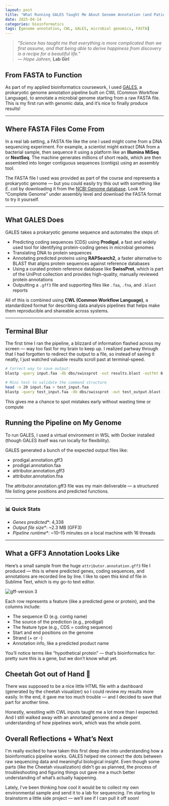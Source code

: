 ```yaml
---
layout: post
title: "What Running GALES Taught Me About Genome Annotation (and Patience)"
date: 2025-04-14
categories: bioinformatics
tags: [genome annotation, CWL, GALES, microbial genomics, FASTA]
---
```


> *"Science has taught me that everything is more complicated than we first assume, and that being able to derive happiness from discovery is a recipe for a beautiful life."*  
> — *Hope Jahren,* **Lab Girl**


## From FASTA to Function

As part of my applied bioinformatics coursework, I used [GALES](https://github.com/jorvis/GALES), a prokaryotic genome annotation pipeline built on CWL (Common Workflow Language), to annotate a microbial genome starting from a raw FASTA file. This is my first run with genomic data, and it’s nice to finally produce results!

---

## Where FASTA Files Come From

In a real lab setting, a FASTA file like the one I used might come from a DNA sequencing experiment. For example, a scientist might extract DNA from a bacterial sample, then sequence it using a platform like an **Illumina MiSeq** or **NextSeq**. The machine generates millions of short reads, which are then assembled into longer contiguous sequences (contigs) using an assembly tool.

The FASTA file I used was provided as part of the course and represents a prokaryotic genome — but you could easily try this out with something like *E. coli* by downloading it from the [NCBI Genome database](https://www.ncbi.nlm.nih.gov/genome/). Look for “Complete Genome” under assembly level and download the FASTA format to try it yourself.

---

## What GALES Does

GALES takes a prokaryotic genome sequence and automates the steps of:
- Predicting coding sequences (CDS) using **Prodigal**, a fast and widely used tool for identifying protein-coding genes in microbial genomes
- Translating DNA to protein sequences
- Annotating predicted proteins using **RAPSearch2**, a faster alternative to BLAST that aligns protein sequences against reference databases
- Using a curated protein reference database like **SwissProt**, which is part of the UniProt collection and provides high-quality, manually reviewed protein annotations
- Outputting a `.gff3` file and supporting files like `.faa`, `.fna`, and `.blast` reports

All of this is combined using **CWL (Common Workflow Language)**, a standardized format for describing data analysis pipelines that helps make them reproducible and shareable across systems.

---
## Terminal Blur
The first time I ran the pipeline, a blizzard of information flashed across my screen — way too fast for my brain to keep up. I realized partway through that I had forgotten to redirect the output to a file, so instead of saving it neatly, I just watched valuable results scroll past at terminal-speed.

```bash
# Correct way to save output:
blastp -query input.faa -db dbs/swissprot -out results.blast -outfmt 6

# Mini test to validate the command structure
head -n 20 input.faa > test_input.faa
blastp -query test_input.faa -db dbs/swissprot -out test_output.blast -outfmt 6
```
This gives me a chance to spot mistakes early without wasting time or compute 

## Running the Pipeline on My Genome

To run GALES, I used a virtual environment in WSL with Docker installed (though GALES itself was run locally for flexibility).

GALES generated a bunch of the expected output files like:

- prodigal.annotation.gff3
- prodigal.annotation.faa
- attributor.annotation.gff3
- attributor.annotation.fna

The attributor.annotation.gff3 file was my main deliverable — a structured file listing gene positions and predicted functions.

---
### 📊 Quick Stats

- *Genes predicted**: 4,338  
- *Output file size**: ~2.3 MB (GFF3)  
- *Pipeline runtime**: ~10–15 minutes on a local machine with 16 threads
---

## What a GFF3 Annotation Looks Like
Here’s a small sample from the huge `attributor.annotation.gff3` file I produced — this is where predicted genes, coding sequences, and annotations are recorded line by line. I like to open this kind of file in Sublime Text, which is my go-to text editor.

![gff-version 3](\assets\static\attributor_annotation_bioinfo.png")

Each row represents a feature (like a predicted gene or protein), and the columns include:

- The sequence ID (e.g. contig name)
- The source of the prediction (e.g., prodigal)
- The feature type (e.g., CDS = coding sequence)
- Start and end positions on the genome
- Strand (+ or -)
- Annotation info, like a predicted product name

You’ll notice terms like “hypothetical protein” — that’s bioinformatics for: pretty sure this is a gene, but we don’t know what yet.

## Cheetah Got out of Hand 🐆

There was supposed to be a nice little HTML file with a dashboard (generated by the cheetah visualizer) so I could review my results more easily. In the end, it gave me too much trouble — and I decided to save that part for another time.

Honestly, wrestling with CWL inputs taught me a lot more than I expected. And I still walked away with an annotated genome and a deeper understanding of how pipelines work, which was the whole point.

## Overall Reflections + What’s Next

I'm really excited to have taken this first deep dive into understanding how a bioinformatics pipeline works. GALES helped me connect the dots between raw sequencing data and meaningful biological insight. Even though some parts (like the Cheetah visualization) didn’t go as planned, the process of troubleshooting and figuring things out gave me a much better understanding of what’s actually happening.

Lately, I’ve been thinking how cool it would be to collect my own environmental sample and send it to a lab for sequencing. I’m starting to brainstorm a little side project — we’ll see if I can pull it off soon!